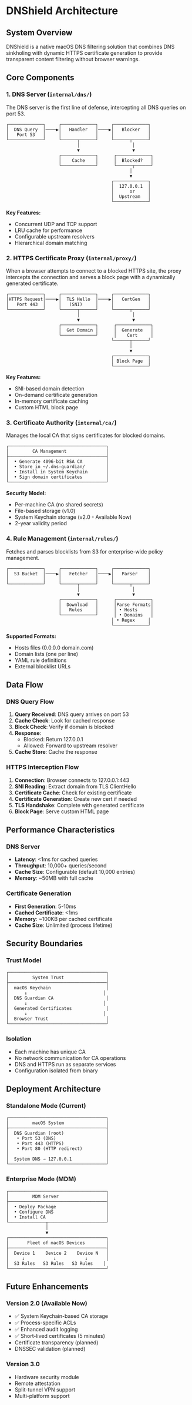 # DNShield Architecture

## System Overview

DNShield is a native macOS DNS filtering solution that combines DNS sinkholing with dynamic HTTPS certificate generation to provide transparent content filtering without browser warnings.

## Core Components

### 1. DNS Server (`internal/dns/`)

The DNS server is the first line of defense, intercepting all DNS queries on port 53.

```
┌─────────────┐     ┌─────────────┐     ┌─────────────┐
│  DNS Query  │────▶│   Handler   │────▶│   Blocker   │
│   Port 53   │     │             │     │             │
└─────────────┘     └──────┬──────┘     └──────┬──────┘
                           │                    │
                           ▼                    ▼
                    ┌─────────────┐      ┌─────────────┐
                    │    Cache    │      │  Blocked?   │
                    └─────────────┘      └──────┬──────┘
                                               │
                                               ▼
                                        ┌─────────────┐
                                        │  127.0.0.1  │
                                        │      or     │
                                        │  Upstream   │
                                        └─────────────┘
```

**Key Features:**
- Concurrent UDP and TCP support
- LRU cache for performance
- Configurable upstream resolvers
- Hierarchical domain matching

### 2. HTTPS Certificate Proxy (`internal/proxy/`)

When a browser attempts to connect to a blocked HTTPS site, the proxy intercepts the connection and serves a block page with a dynamically generated certificate.

```
┌─────────────┐     ┌─────────────┐     ┌─────────────┐
│HTTPS Request│────▶│  TLS Hello  │────▶│   CertGen   │
│   Port 443  │     │   (SNI)     │     │             │
└─────────────┘     └──────┬──────┘     └──────┬──────┘
                           │                    │
                           ▼                    ▼
                    ┌─────────────┐      ┌─────────────┐
                    │  Get Domain │      │  Generate   │
                    └─────────────┘      │    Cert     │
                                        └──────┬──────┘
                                               │
                                               ▼
                                        ┌─────────────┐
                                        │ Block Page  │
                                        └─────────────┘
```

**Key Features:**
- SNI-based domain detection
- On-demand certificate generation
- In-memory certificate caching
- Custom HTML block page

### 3. Certificate Authority (`internal/ca/`)

Manages the local CA that signs certificates for blocked domains.

```
┌─────────────────────────────────────┐
│         CA Management               │
├─────────────────────────────────────┤
│  • Generate 4096-bit RSA CA         │
│  • Store in ~/.dns-guardian/        │
│  • Install in System Keychain       │
│  • Sign domain certificates         │
└─────────────────────────────────────┘
```

**Security Model:**
- Per-machine CA (no shared secrets)
- File-based storage (v1.0)
- System Keychain storage (v2.0 - Available Now)
- 2-year validity period

### 4. Rule Management (`internal/rules/`)

Fetches and parses blocklists from S3 for enterprise-wide policy management.

```
┌─────────────┐     ┌─────────────┐     ┌─────────────┐
│  S3 Bucket  │────▶│   Fetcher   │────▶│   Parser    │
│             │     │             │     │             │
└─────────────┘     └──────┬──────┘     └──────┬──────┘
                           │                    │
                           ▼                    ▼
                    ┌─────────────┐      ┌─────────────┐
                    │  Download   │      │Parse Formats│
                    │   Rules     │      │ • Hosts     │
                    └─────────────┘      │ • Domains   │
                                        │ • Regex     │
                                        └─────────────┘
```

**Supported Formats:**
- Hosts files (0.0.0.0 domain.com)
- Domain lists (one per line)
- YAML rule definitions
- External blocklist URLs

## Data Flow

### DNS Query Flow

1. **Query Received**: DNS query arrives on port 53
2. **Cache Check**: Look for cached response
3. **Block Check**: Verify if domain is blocked
4. **Response**:
   - Blocked: Return 127.0.0.1
   - Allowed: Forward to upstream resolver
5. **Cache Store**: Cache the response

### HTTPS Interception Flow

1. **Connection**: Browser connects to 127.0.0.1:443
2. **SNI Reading**: Extract domain from TLS ClientHello
3. **Certificate Cache**: Check for existing certificate
4. **Certificate Generation**: Create new cert if needed
5. **TLS Handshake**: Complete with generated certificate
6. **Block Page**: Serve custom HTML page

## Performance Characteristics

### DNS Server
- **Latency**: <1ms for cached queries
- **Throughput**: 10,000+ queries/second
- **Cache Size**: Configurable (default 10,000 entries)
- **Memory**: ~50MB with full cache

### Certificate Generation
- **First Generation**: 5-10ms
- **Cached Certificate**: <1ms
- **Memory**: ~100KB per cached certificate
- **Cache Size**: Unlimited (process lifetime)

## Security Boundaries

### Trust Model
```
┌─────────────────────────────────────┐
│         System Trust                │
├─────────────────────────────────────┤
│  macOS Keychain                     │
│      ↓                             │
│  DNS Guardian CA                    │
│      ↓                             │
│  Generated Certificates             │
│      ↓                             │
│  Browser Trust                      │
└─────────────────────────────────────┘
```

### Isolation
- Each machine has unique CA
- No network communication for CA operations
- DNS and HTTPS run as separate services
- Configuration isolated from binary

## Deployment Architecture

### Standalone Mode (Current)
```
┌─────────────────────────────────────┐
│         macOS System                │
├─────────────────────────────────────┤
│  DNS Guardian (root)                │
│   • Port 53 (DNS)                   │
│   • Port 443 (HTTPS)                │
│   • Port 80 (HTTP redirect)         │
│                                     │
│  System DNS → 127.0.0.1             │
└─────────────────────────────────────┘
```

### Enterprise Mode (MDM)
```
┌─────────────────────────────────────┐
│         MDM Server                  │
├─────────────────────────────────────┤
│  • Deploy Package                   │
│  • Configure DNS                    │
│  • Install CA                       │
└──────────────┬──────────────────────┘
               │
               ▼
┌─────────────────────────────────────┐
│       Fleet of macOS Devices        │
├─────────────────────────────────────┤
│  Device 1    Device 2    Device N   │
│     ↓           ↓           ↓       │
│  S3 Rules   S3 Rules   S3 Rules    │
└─────────────────────────────────────┘
```

## Future Enhancements

### Version 2.0 (Available Now)
- ✅ System Keychain-based CA storage
- ✅ Process-specific ACLs
- ✅ Enhanced audit logging
- ✅ Short-lived certificates (5 minutes)
- Certificate transparency (planned)
- DNSSEC validation (planned)

### Version 3.0
- Hardware security module
- Remote attestation
- Split-tunnel VPN support
- Multi-platform support